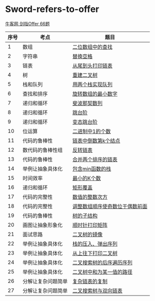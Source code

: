 # Sword-refers-to-offer
[牛客网 剑指Offer 66题](https://www.nowcoder.com/ta/coding-interviews?page=1)

| 序号 | 考点 | 题目 |
| -- | -- | -- |
| 1 | 数组 | [二位数组中的查找](https://github.com/hncboy/Sword-refers-to-offer/blob/master/src/LookupInATwoDimensionalArray.java) |
| 2 | 字符串 | [替换空格](https://github.com/hncboy/Sword-refers-to-offer/blob/master/src/ReplaceSpace.java) |
| 3 | 链表 | [	从尾到头打印链表]() |
| 4 | 树 | [重建二叉树](https://github.com/hncboy/Sword-refers-to-offer/blob/master/src/ReconstructTheBinaryTree.java) |
| 5 | 栈和队列 | [用两个栈实现队列](https://github.com/hncboy/Sword-refers-to-offer/blob/master/src/QueueWithTwoStacks.java) |
| 6 | 查找和排序 | [旋转数组的最小数字](https://github.com/hncboy/Sword-refers-to-offer/blob/master/src/MinNumberInRotateArray.java) |
| 7 | 递归和循环 | [斐波那契数列](https://github.com/hncboy/Sword-refers-to-offer/blob/master/src/FibonacciSequence.java) |
| 8 | 递归和循环 | [跳台阶](https://github.com/hncboy/Sword-refers-to-offer/blob/master/src/JumpingStairs.java) |
| 9 | 递归和循环 | [变态跳台阶](https://github.com/hncboy/Sword-refers-to-offer/blob/master/src/JumpFloorII.java) |
| 10 | 位运算 | [二进制中1的个数](https://github.com/hncboy/Sword-refers-to-offer/blob/master/src/NumberOf1.java) |
| 11 | 代码的鲁棒性 | [链表中倒数第k个结点](https://github.com/hncboy/Sword-refers-to-offer/blob/master/src/FindKthToTail.java) |
| 12 | 数代码的鲁棒性组 | [反转链表](https://github.com/hncboy/Sword-refers-to-offer/blob/master/src/ReverseList.java) |
| 13 | 代码的鲁棒性 | [合并两个排序的链表](https://github.com/hncboy/Sword-refers-to-offer/blob/master/src/MergeTwoSortedLinkedLists.java) |
| 14 | 举例让抽象具体化 | [包含min函数的栈](https://github.com/hncboy/Sword-refers-to-offer/blob/master/src/MinStack.java) |
| 15 | 时间效率 | [最小的K个数](https://github.com/hncboy/Sword-refers-to-offer/blob/master/src/GetLeastNumbers.java) |
| 16 | 递归和循环 | [矩形覆盖](https://github.com/hncboy/Sword-refers-to-offer/blob/master/src/RectangularCover.java) |
| 17 | 代码的完整性 | [数值的整数次方](https://github.com/hncboy/Sword-refers-to-offer/blob/master/src/NumericalIntegerPower.java) |
| 18 | 代码的完整性 | [调整数组顺序使奇数位于偶数前面](https://github.com/hncboy/Sword-refers-to-offer/blob/master/src/ReOrderArray.java) |
| 19 | 代码的鲁棒性 | [树的子结构](https://github.com/hncboy/Sword-refers-to-offer/blob/master/src/SubstructureOfTheTree.java) |
| 20 | 画图让抽象形象化 | [顺时针打印矩阵](https://github.com/hncboy/Sword-refers-to-offer/blob/master/src/ClockwisePrintingMatrix.java) |
| 21 | 面试思路 | [二叉树的镜像](https://github.com/hncboy/Sword-refers-to-offer/blob/master/src/MirrorOfABinaryTree.java) |
| 22 | 举例让抽象具体化 | [栈的压入、弹出序列](https://github.com/hncboy/Sword-refers-to-offer/blob/master/src/PushAndPopOfTheStack.java) |
| 23 | 举例让抽象具体化 | [从上往下打印二叉树](https://github.com/hncboy/Sword-refers-to-offer/blob/master/src/PrintBinaryTreeFromTopToBottom.java) |
| 24 | 举例让抽象具体化 | [二叉搜索树的后序遍历序列](https://github.com/hncboy/Sword-refers-to-offer/blob/master/src/PostOrderTraversalSequenceOfBinarySearchTree.java) |
| 25 | 举例让抽象具体化 | [二叉树中和为某一值的路径](https://github.com/hncboy/Sword-refers-to-offer/blob/master/src/TheBinaryTreeNeutralizesThePathToACertainValue.java) |
| 26 | 分解让复杂问题简单 | [复杂链表的复制](https://github.com/hncboy/Sword-refers-to-offer/blob/master/src/ReplicationOfComplexLinkedLists.java) |
| 27 | 分解让复杂问题简单 | [二叉搜索树与双向链表](https://github.com/hncboy/Sword-refers-to-offer/blob/master/src/BinarySearchTreeAndDoublyLinkedList.java) |